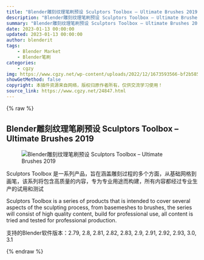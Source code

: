 ```yaml
---
title: "Blender雕刻纹理笔刷预设 Sculptors Toolbox – Ultimate Brushes 2019"
description: "Blender雕刻纹理笔刷预设 Sculptors Toolbox – Ultimate Brushes 2019"
summary: "Blender雕刻纹理笔刷预设 Sculptors Toolbox – Ultimate Brushes 2019"
date: 2023-01-13 00:00:00
updated: 2023-01-13 00:00:00
author: blenderit
tags: 
    - Blender Market
    - Blender笔刷
categories:
    - cgzy
img: https://www.cgzy.net/wp-content/uploads/2022/12/1673593566-bf2b585aaeb7a04.jpg
showGetMethod: false
copyright: 本插件资源来自网络，版权归原作者所有，仅供交流学习使用！
source_link: https://www.cgzy.net/24847.html
---
```


{% raw %}
<div class="wp-block-pandastudio-title"><div class="title_style_01"><h2 id="h2-0">Blender雕刻纹理笔刷预设 Sculptors Toolbox – Ultimate Brushes 2019</h2></div></div><div class="wp-block-image is-style-border-round-and-with-shadow"><figure class="aligncenter size-large"><img decoding="async" src="https://img.alicdn.com/imgextra/i2/717183932/O1CN01PB6sfK1euu8QC4VNx_!!717183932.gif" title="Blender雕刻纹理笔刷预设 Sculptors Toolbox – Ultimate Brushes 2019" alt="Blender雕刻纹理笔刷预设 Sculptors Toolbox – Ultimate Brushes 2019"></figure></div><p class="is-style-text-indent-2em">Sculptors Toolbox 是一系列产品，旨在涵盖雕刻过程的多个方面，从基础网格到画笔，该系列将包含高质量的内容，专为专业用途而构建，所有内容都经过专业生产的试用和测试</p><p>Sculptors Toolbox is a series of products that is intended to cover several aspects of the sculpting process, from basemeshes to brushes, the series will consist of high quality content, build for professional use, all content is tried and tested for professional production.</p><div class="wp-block-pandastudio-tips"><div class="tip success "><p>支持的Blender软件版本：2.79, 2.8, 2.81, 2.82, 2.83, 2.9, 2.91, 2.92, 2.93, 3.0, 3.1</p>
</div></div>
<div style="display: none">cgzy</div>
{% endraw %}